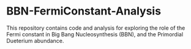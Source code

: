 # BBN-FermiConstant-Analysis
This repository contains code and analysis for exploring the role of the Fermi constant in Big Bang Nucleosynthesis (BBN), and the Primordial Dueterium abundance.
